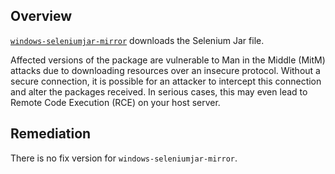## Overview
[`windows-seleniumjar-mirror`](https://www.npmjs.com/package/windows-seleniumjar-mirror) downloads the Selenium Jar file.

Affected versions of the package are vulnerable to Man in the Middle (MitM) attacks due to downloading resources over an insecure protocol. Without a secure connection, it is possible for an attacker to intercept this connection and alter the packages received. In serious cases, this may even lead to Remote Code Execution (RCE) on your host server.

## Remediation
There is no fix version for `windows-seleniumjar-mirror`.

